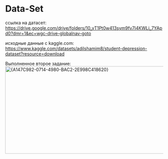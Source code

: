 # Data-Set
ссылка на датасет: https://drive.google.com/drive/folders/10_vT1Pt0w413sym9fv7I4KWLi_7YApd0?dmr=1&ec=wgc-drive-globalnav-goto

исходные данные с kaggle.com: https://www.kaggle.com/datasets/adilshamim8/student-depression-dataset?resource=download


Выполненное второе задание:
<img width="1850" height="278" alt="{A147C982-0714-4980-BAC2-2E998C418620}" src="https://github.com/user-attachments/assets/edc2678a-a906-4d82-b979-312356896179" />

